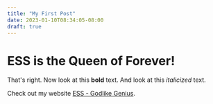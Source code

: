 ```yaml
---
title: "My First Post"
date: 2023-01-10T08:34:05-08:00
draft: true
---
```


# ESS is the Queen of Forever!

That's right. Now look at this **bold** text. And look at this *italicized* text.

Check out my website [ESS - Godlike Genius](https://ess.fyi).